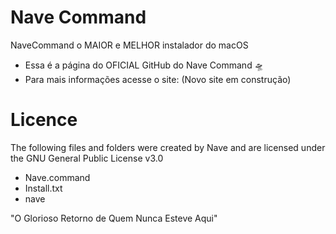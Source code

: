 # Nave Command
NaveCommand o MAIOR e MELHOR instalador do macOS

- Essa é a página do OFICIAL GitHub do Nave Command 🛸
- Para mais informações acesse o site: (Novo site em construção)

# Licence
The following files and folders were created by Nave and are licensed under the GNU General Public License v3.0
- Nave.command
- Install.txt
- nave

"O Glorioso Retorno de Quem Nunca Esteve Aqui"
